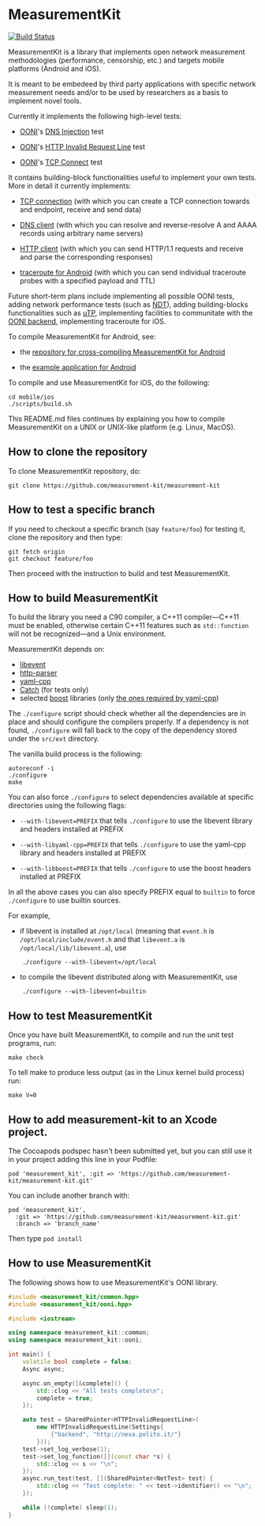 # MeasurementKit

[![Build Status](https://travis-ci.org/measurement-kit/measurement-kit.svg?branch=master)](https://travis-ci.org/measurement-kit/measurement-kit)

MeasurementKit is a library that implements open network measurement methodologies
(performance, censorship, etc.) and targets mobile platforms (Android and iOS).

It is meant to be embedeed by third party applications with specific network measurement
needs and/or to be used by researchers as a basis to implement novel tools.

Currently it implements the following high-level tests:

- [OONI](https://ooni.torproject.org/)'s [DNS Injection](https://github.com/TheTorProject/ooni-spec/blob/master/test-specs/ts-012-dns-injection.md) test

- [OONI](https://ooni.torproject.org/)'s [HTTP Invalid Request Line](https://github.com/TheTorProject/ooni-spec/blob/master/test-specs/ts-007-http-invalid-request-line.md) test

- [OONI](https://ooni.torproject.org/)'s [TCP Connect](https://github.com/TheTorProject/ooni-spec/blob/master/test-specs/ts-008-tcpconnect.md) test

It contains building-block functionalities useful to implement your own
tests. More in detail it currently implements:

- [TCP connection](https://github.com/measurement-kit/measurement-kit/blob/master/include/measurement_kit/net/transport.hpp) (with which you can create a TCP connection towards and
  endpoint, receive and send data)

- [DNS client](https://github.com/measurement-kit/measurement-kit/blob/master/include/measurement_kit/dns/dns.hpp) (with which you can resolve and reverse-resolve A and AAAA
  records using arbitrary name servers)

- [HTTP client](https://github.com/measurement-kit/measurement-kit/blob/master/include/measurement_kit/http/http.hpp) (with which you can send HTTP/1.1 requests and receive
  and parse the corresponding responses)

- [traceroute for Android](https://github.com/measurement-kit/measurement-kit/blob/master/include/measurement_kit/traceroute/android.hpp) (with which you can send individual traceroute
  probes with a specified payload and TTL)

Future short-term plans include implementing all possible OONI tests, adding
network performance tests (such as [NDT](https://github.com/ndt-project/ndt)), adding building-blocks functionalities
such as [uTP](https://github.com/bittorrent/libutp), implementing facilities to communitate with the [OONI backend](https://github.com/TheTorProject/ooni-backend),
implementing traceroute for iOS.

To compile MeasurementKit for Android, see:

- the [repository for cross-compiling MeasurementKit for Android](https://github.com/measurement-kit/measurement-kit-build-android)

- the [example application for Android](https://github.com/measurement-kit/measurement-kit-app-android)

To compile and use MeasurementKit for iOS, do the following:

```
cd mobile/ios
./scripts/build.sh
```

This README.md files continues by explaining you how to compile MeasurementKit
on a UNIX or UNIX-like platform (e.g. Linux, MacOS).

## How to clone the repository

To clone MeasurementKit repository, do:

    git clone https://github.com/measurement-kit/measurement-kit

## How to test a specific branch

If you need to checkout a specific branch (say `feature/foo`) for testing
it, clone the repository and then type:

```
git fetch origin
git checkout feature/foo
```

Then proceed with the instruction to build and test MeasurementKit.

## How to build MeasurementKit

To build the library you need a C90 compiler, a C++11 compiler&mdash;C++11 must
be enabled, otherwise certain C++11 features such as `std::function` will
not be recognized&mdash;and a Unix environment.

MeasurementKit depends on:

- [libevent](https://github.com/libevent/libevent)
- [http-parser](https://github.com/joyent/http-parser)
- [yaml-cpp](https://github.com/jbeder/yaml-cpp)
- [Catch](https://github.com/philsquared/Catch) (for tests only)
- selected [boost](https://github.com/boostorg/) libraries (only [the ones required by yaml-cpp](https://github.com/measurement-kit/measurement-kit-deps/tree/master/boost))

The `./configure` script should check whether all
the dependencies are in place and should configure the compilers
properly. If a dependency is not found, `./configure` will
fall back to the copy of the dependency stored under the
`src/ext` directory.

The vanilla build process is the following:

    autoreconf -i
    ./configure
    make

You can also force `./configure` to select dependencies available
at specific directories using the following flags:

- `--with-libevent=PREFIX` that tells `./configure` to use the
libevent library and headers installed at PREFIX

- `--with-libyaml-cpp=PREFIX` that tells `./configure` to use the
yaml-cpp library and headers installed at PREFIX

- `--with-libboost=PREFIX` that tells `./configure` to use the
boost headers installed at PREFIX

In all the above cases you can also specify PREFIX equal to
`builtin` to force `./configure` to use builtin sources.

For example,

- if libevent is installed at `/opt/local` (meaning that `event.h`
is `/opt/local/include/event.h` and that `libevent.a` is
`/opt/local/lib/libevent.a`), use

```
    ./configure --with-libevent=/opt/local
```

- to compile the libevent distributed along with MeasurementKit, use

```
    ./configure --with-libevent=builtin
```

## How to test MeasurementKit

Once you have built MeasurementKit, to compile and run the unit
test programs, run:

    make check

To tell make to produce less output (as in the Linux kernel
build process) run:

    make V=0

## How to add measurement-kit to an Xcode project.

The Cocoapods podspec hasn't been submitted yet, but you can still use
it in your project adding this line in your Podfile:

    pod 'measurement_kit', :git => 'https://github.com/measurement-kit/measurement-kit.git'

You can include another branch with: 

    pod 'measurement_kit', 
      :git => 'https://github.com/measurement-kit/measurement-kit.git'
      :branch => 'branch_name'

Then type `pod install` 

## How to use MeasurementKit

The following shows how to use MeasurementKit's OONI library.

```C++
#include <measurement_kit/common.hpp>
#include <measurement_kit/ooni.hpp>

#include <iostream>

using namespace measurement_kit::common;
using namespace measurement_kit::ooni;

int main() {
    volatile bool complete = false;
    Async async;

    async.on_empty([&complete]() {
        std::clog << "All tests complete\n";
        complete = true;
    });

    auto test = SharedPointer<HTTPInvalidRequestLine>(
        new HTTPInvalidRequestLine(Settings{
            {"backend", "http://nexa.polito.it/"}
        }));
    test->set_log_verbose(1);
    test->set_log_function([](const char *s) {
        std::clog << s << "\n";
    });
    async.run_test(test, [](SharedPointer<NetTest> test) {
        std::clog << "Test complete: " << test->identifier() << "\n";
    });

    while (!complete) sleep(1);
}
```
